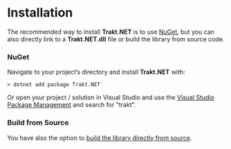 # Installation

The recommended way to install **Trakt.NET** is to use [NuGet](https://www.nuget.org), but you can also directly link to a **Trakt.NET.dll** file or build the library from source code.

### NuGet

Navigate to your project’s directory and install **Trakt.NET** with:
```
> dotnet add package Trakt.NET
```

Or open your project / solution in Visual Studio and use the [Visual Studio Package Management](https://learn.microsoft.com/de-de/nuget/consume-packages/install-use-packages-visual-studio) and search for "trakt".

### Build from Source

You have also the option to [build the library directly from source](building.md).
